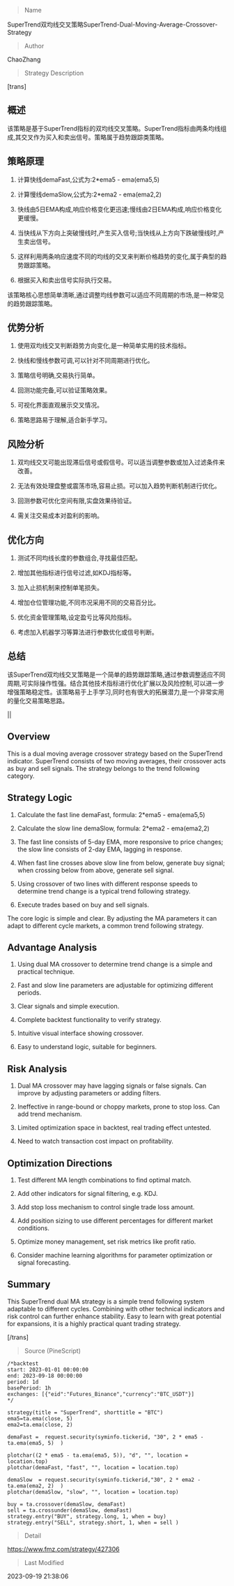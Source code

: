 
> Name

SuperTrend双均线交叉策略SuperTrend-Dual-Moving-Average-Crossover-Strategy

> Author

ChaoZhang

> Strategy Description

[trans]

## 概述

该策略是基于SuperTrend指标的双均线交叉策略。SuperTrend指标由两条均线组成,其交叉作为买入和卖出信号。策略属于趋势跟踪类策略。

## 策略原理

1. 计算快线demaFast,公式为:2*ema5 - ema(ema5,5)

2. 计算慢线demaSlow,公式为:2*ema2 - ema(ema2,2)

3. 快线由5日EMA构成,响应价格变化更迅速;慢线由2日EMA构成,响应价格变化更缓慢。

4. 当快线从下方向上突破慢线时,产生买入信号;当快线从上方向下跌破慢线时,产生卖出信号。

5. 这样利用两条响应速度不同的均线的交叉来判断价格趋势的变化,属于典型的趋势跟踪策略。

6. 根据买入和卖出信号实际执行交易。

该策略核心思想简单清晰,通过调整均线参数可以适应不同周期的市场,是一种常见的趋势跟踪策略。

## 优势分析

1. 使用双均线交叉判断趋势方向变化,是一种简单实用的技术指标。

2. 快线和慢线参数可调,可以针对不同周期进行优化。

3. 策略信号明确,交易执行简单。

4. 回测功能完备,可以验证策略效果。

5. 可视化界面直观展示交叉情况。

6. 策略思路易于理解,适合新手学习。

## 风险分析

1. 双均线交叉可能出现滞后信号或假信号。可以适当调整参数或加入过滤条件来改善。

2. 无法有效处理盘整或震荡市场,容易止损。可以加入趋势判断机制进行优化。

3. 回测参数可优化空间有限,实盘效果待验证。

4. 需关注交易成本对盈利的影响。

## 优化方向

1. 测试不同均线长度的参数组合,寻找最佳匹配。

2. 增加其他指标进行信号过滤,如KDJ指标等。

3. 加入止损机制来控制单笔损失。

4. 增加仓位管理功能,不同市况采用不同的交易百分比。

5. 优化资金管理策略,设定盈亏比等风险指标。

6. 考虑加入机器学习等算法进行参数优化或信号判断。

## 总结

该SuperTrend双均线交叉策略是一个简单的趋势跟踪策略,通过参数调整适应不同周期,可实际操作性强。结合其他技术指标进行优化扩展以及风险控制,可以进一步增强策略稳定性。该策略易于上手学习,同时也有很大的拓展潜力,是一个非常实用的量化交易策略思路。

|| 

## Overview

This is a dual moving average crossover strategy based on the SuperTrend indicator. SuperTrend consists of two moving averages, their crossover acts as buy and sell signals. The strategy belongs to the trend following category.

## Strategy Logic 

1. Calculate the fast line demaFast, formula: 2*ema5 - ema(ema5,5)

2. Calculate the slow line demaSlow, formula: 2*ema2 - ema(ema2,2)  

3. The fast line consists of 5-day EMA, more responsive to price changes; the slow line consists of 2-day EMA, lagging in response.

4. When fast line crosses above slow line from below, generate buy signal; when crossing below from above, generate sell signal.

5. Using crossover of two lines with different response speeds to determine trend change is a typical trend following strategy.

6. Execute trades based on buy and sell signals.

The core logic is simple and clear. By adjusting the MA parameters it can adapt to different cycle markets, a common trend following strategy.

## Advantage Analysis

1. Using dual MA crossover to determine trend change is a simple and practical technique.

2. Fast and slow line parameters are adjustable for optimizing different periods.

3. Clear signals and simple execution.

4. Complete backtest functionality to verify strategy. 

5. Intuitive visual interface showing crossover.

6. Easy to understand logic, suitable for beginners.

## Risk Analysis

1. Dual MA crossover may have lagging signals or false signals. Can improve by adjusting parameters or adding filters.

2. Ineffective in range-bound or choppy markets, prone to stop loss. Can add trend mechanism.

3. Limited optimization space in backtest, real trading effect untested.

4. Need to watch transaction cost impact on profitability.

## Optimization Directions

1. Test different MA length combinations to find optimal match.

2. Add other indicators for signal filtering, e.g. KDJ.

3. Add stop loss mechanism to control single trade loss amount. 

4. Add position sizing to use different percentages for different market conditions.

5. Optimize money management, set risk metrics like profit ratio.

6. Consider machine learning algorithms for parameter optimization or signal forecasting.

## Summary
This SuperTrend dual MA strategy is a simple trend following system adaptable to different cycles. Combining with other technical indicators and risk control can further enhance stability. Easy to learn with great potential for expansions, it is a highly practical quant trading strategy.

[/trans]



> Source (PineScript)

``` pinescript
/*backtest
start: 2023-01-01 00:00:00
end: 2023-09-18 00:00:00
period: 1d
basePeriod: 1h
exchanges: [{"eid":"Futures_Binance","currency":"BTC_USDT"}]
*/

strategy(title = "SuperTrend", shorttitle = "BTC")
ema5=ta.ema(close, 5)
ema2=ta.ema(close, 2)
 
demaFast =  request.security(syminfo.tickerid, "30", 2 * ema5 - ta.ema(ema5, 5)  )

plotchar((2 * ema5 - ta.ema(ema5, 5)), "d", "", location = location.top)
plotchar(demaFast, "fast", "", location = location.top)

demaSlow  = request.security(syminfo.tickerid,"30", 2 * ema2 - ta.ema(ema2, 2)  )
plotchar(demaSlow, "slow", "", location = location.top)

buy = ta.crossover(demaSlow, demaFast)
sell = ta.crossunder(demaSlow, demaFast)
strategy.entry("BUY", strategy.long, 1, when = buy)
strategy.entry("SELL", strategy.short, 1, when = sell )
```

> Detail

https://www.fmz.com/strategy/427306

> Last Modified

2023-09-19 21:38:06

